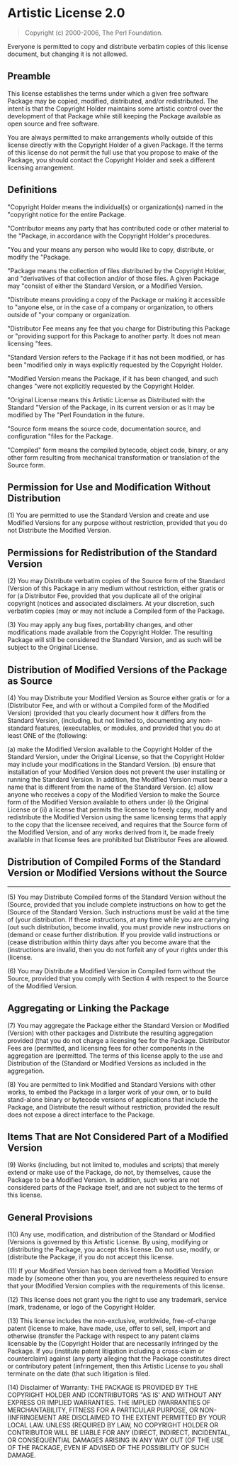 Artistic License 2.0
====================

> Copyright (c) 2000-2006, The Perl Foundation.

Everyone is permitted to copy and distribute verbatim copies of this license
document, but changing it is not allowed. 


Preamble
--------

This license establishes the terms under which a given free software Package may
be copied, modified, distributed, and/or redistributed. The intent is that the
Copyright Holder maintains some artistic control over the development of that
Package while still keeping the Package available as open source and free
software.

You are always permitted to make arrangements wholly outside of this license
directly with the Copyright Holder of a given Package. If the terms of this
license do not permit the full use that you propose to make of the Package, you
should contact the Copyright Holder and seek a different licensing arrangement.


Definitions
-----------

"Copyright Holder means the individual(s) or organization(s) named in the
"copyright notice for the entire Package.

"Contributor means any party that has contributed code or other material to the
"Package, in accordance with the Copyright Holder's procedures.

"You and your means any person who would like to copy, distribute, or modify the
"Package.

"Package means the collection of files distributed by the Copyright Holder, and
"derivatives of that collection and/or of those files. A given Package may
"consist of either the Standard Version, or a Modified Version.

"Distribute means providing a copy of the Package or making it accessible to
"anyone else, or in the case of a company or organization, to others outside of
"your company or organization.

"Distributor Fee means any fee that you charge for Distributing this Package or
"providing support for this Package to another party. It does not mean licensing
"fees.

"Standard Version refers to the Package if it has not been modified, or has been
"modified only in ways explicitly requested by the Copyright Holder.

"Modified Version means the Package, if it has been changed, and such changes
"were not explicitly requested by the Copyright Holder.

"Original License means this Artistic License as Distributed with the Standard
"Version of the Package, in its current version or as it may be modified by The
"Perl Foundation in the future.

"Source form means the source code, documentation source, and configuration
"files for the Package.

"Compiled" form means the compiled bytecode, object code, binary, or any other
form resulting from mechanical transformation or translation of the Source form.


Permission for Use and Modification Without Distribution
--------------------------------------------------------

(1) You are permitted to use the Standard Version and create and use Modified
Versions for any purpose without restriction, provided that you do not
Distribute the Modified Version. 


Permissions for Redistribution of the Standard Version
------------------------------------------------------

(2) You may Distribute verbatim copies of the Source form of the Standard
(Version of this Package in any medium without restriction, either gratis or for
(a Distributor Fee, provided that you duplicate all of the original copyright
(notices and associated disclaimers. At your discretion, such verbatim copies
(may or may not include a Compiled form of the Package.

(3) You may apply any bug fixes, portability changes, and other modifications
made available from the Copyright Holder. The resulting Package will still be
considered the Standard Version, and as such will be subject to the Original
License. 


Distribution of Modified Versions of the Package as Source
----------------------------------------------------------

(4) You may Distribute your Modified Version as Source either gratis or for a
(Distributor Fee, and with or without a Compiled form of the Modified Version)
(provided that you clearly document how it differs from the Standard Version,
(including, but not limited to, documenting any non-standard features,
(executables, or modules, and provided that you do at least ONE of the
(following:

(a) make the Modified Version available to the Copyright Holder of the Standard
Version, under the Original License, so that the Copyright Holder may include
your modifications in the Standard Version. (b) ensure that installation of your
Modified Version does not prevent the user installing or running the Standard
Version. In addition, the Modified Version must bear a name that is different
from the name of the Standard Version. (c) allow anyone who receives a copy of
the Modified Version to make the Source form of the Modified Version available
to others under (i) the Original License or (ii) a license that permits the
licensee to freely copy, modify and redistribute the Modified Version using the
same licensing terms that apply to the copy that the licensee received, and
requires that the Source form of the Modified Version, and of any works derived
from it, be made freely available in that license fees are prohibited but
Distributor Fees are allowed. 

Distribution of Compiled Forms of the Standard Version or Modified Versions 
 without the Source
---------------------------------------------------------------------------
 ------------------
 
(5) You may Distribute Compiled forms of the Standard Version without the
(Source, provided that you include complete instructions on how to get the
(Source of the Standard Version. Such instructions must be valid at the time of
(your distribution. If these instructions, at any time while you are carrying
(out such distribution, become invalid, you must provide new instructions on
(demand or cease further distribution. If you provide valid instructions or
(cease distribution within thirty days after you become aware that the
(instructions are invalid, then you do not forfeit any of your rights under this
(license.

(6) You may Distribute a Modified Version in Compiled form without the Source,
provided that you comply with Section 4 with respect to the Source of the
Modified Version. 


Aggregating or Linking the Package
----------------------------------

(7) You may aggregate the Package either the Standard Version or Modified
(Version) with other packages and Distribute the resulting aggregation provided
(that you do not charge a licensing fee for the Package. Distributor Fees are
(permitted, and licensing fees for other components in the aggregation are
(permitted. The terms of this license apply to the use and Distribution of the
(Standard or Modified Versions as included in the aggregation.

(8) You are permitted to link Modified and Standard Versions with other works,
to embed the Package in a larger work of your own, or to build stand-alone
binary or bytecode versions of applications that include the Package, and
Distribute the result without restriction, provided the result does not expose a
direct interface to the Package. 


Items That are Not Considered Part of a Modified Version
--------------------------------------------------------

(9) Works (including, but not limited to, modules and scripts) that merely
extend or make use of the Package, do not, by themselves, cause the Package to
be a Modified Version. In addition, such works are not considered parts of the
Package itself, and are not subject to the terms of this license. 


General Provisions
------------------

(10) Any use, modification, and distribution of the Standard or Modified
(Versions is governed by this Artistic License. By using, modifying or
(distributing the Package, you accept this license. Do not use, modify, or
(distribute the Package, if you do not accept this license.

(11) If your Modified Version has been derived from a Modified Version made by
(someone other than you, you are nevertheless required to ensure that your
(Modified Version complies with the requirements of this license.

(12) This license does not grant you the right to use any trademark, service
(mark, tradename, or logo of the Copyright Holder.

(13) This license includes the non-exclusive, worldwide, free-of-charge patent
(license to make, have made, use, offer to sell, sell, import and otherwise
(transfer the Package with respect to any patent claims licensable by the
(Copyright Holder that are necessarily infringed by the Package. If you
(institute patent litigation including a cross-claim or counterclaim) against
(any party alleging that the Package constitutes direct or contributory patent
(infringement, then this Artistic License to you shall terminate on the date
(that such litigation is filed.

(14) Disclaimer of Warranty: THE PACKAGE IS PROVIDED BY THE COPYRIGHT HOLDER AND
(CONTRIBUTORS "AS IS' AND WITHOUT ANY EXPRESS OR IMPLIED WARRANTIES. THE IMPLIED
(WARRANTIES OF MERCHANTABILITY, FITNESS FOR A PARTICULAR PURPOSE, OR NON-
(INFRINGEMENT ARE DISCLAIMED TO THE EXTENT PERMITTED BY YOUR LOCAL LAW. UNLESS
(REQUIRED BY LAW, NO COPYRIGHT HOLDER OR CONTRIBUTOR WILL BE LIABLE FOR ANY
(DIRECT, INDIRECT, INCIDENTAL, OR CONSEQUENTIAL DAMAGES ARISING IN ANY WAY OUT
(OF THE USE OF THE PACKAGE, EVEN IF ADVISED OF THE POSSIBILITY OF SUCH DAMAGE.